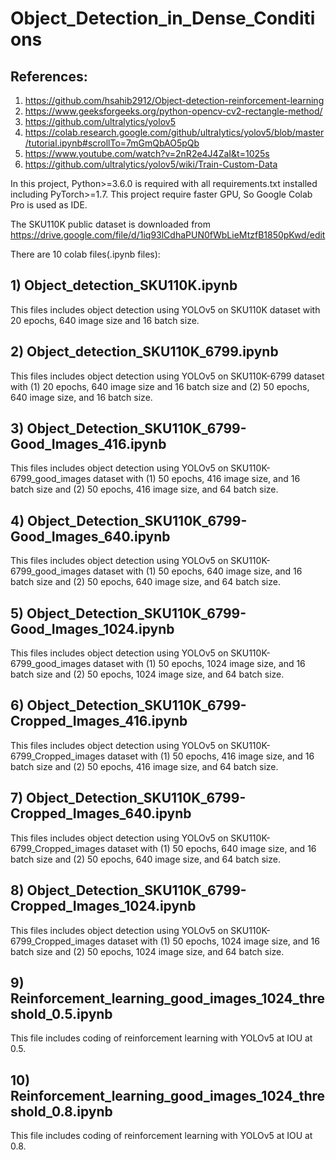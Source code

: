 # Object_Detection_in_Dense_Conditions

## References: 
1) https://github.com/hsahib2912/Object-detection-reinforcement-learning
2) https://www.geeksforgeeks.org/python-opencv-cv2-rectangle-method/
3) https://github.com/ultralytics/yolov5
4) https://colab.research.google.com/github/ultralytics/yolov5/blob/master/tutorial.ipynb#scrollTo=7mGmQbAO5pQb
5) https://www.youtube.com/watch?v=2nR2e4J4ZaI&t=1025s
6) https://github.com/ultralytics/yolov5/wiki/Train-Custom-Data
            
In this project, Python>=3.6.0 is required with all requirements.txt installed including PyTorch>=1.7. This project require faster GPU, So Google Colab Pro is used as IDE. 

The SKU110K public dataset is downloaded from https://drive.google.com/file/d/1iq93lCdhaPUN0fWbLieMtzfB1850pKwd/edit

There are 10 colab files(.ipynb files):

## 1) Object_detection_SKU110K.ipynb
This files includes object detection using YOLOv5 on SKU110K dataset with 20 epochs, 640 image size and 16 batch size.

## 2) Object_detection_SKU110K_6799.ipynb
This files includes object detection using YOLOv5 on SKU110K-6799 dataset with (1) 20 epochs, 640 image size and 16 batch size and (2) 50 epochs, 640 image size, and 16 batch size.

## 3) Object_Detection_SKU110K_6799-Good_Images_416.ipynb 
This files includes object detection using YOLOv5 on SKU110K-6799_good_images dataset with (1) 50 epochs, 416 image size, and 16 batch size and (2) 50 epochs, 416 image size, and 64 batch size.

## 4) Object_Detection_SKU110K_6799-Good_Images_640.ipynb
This files includes object detection using YOLOv5 on SKU110K-6799_good_images dataset with (1) 50 epochs, 640 image size, and 16 batch size and (2) 50 epochs, 640 image size, and 64 batch size.

## 5) Object_Detection_SKU110K_6799-Good_Images_1024.ipynb
This files includes object detection using YOLOv5 on SKU110K-6799_good_images dataset with (1) 50 epochs, 1024 image size, and 16 batch size and (2) 50 epochs, 1024 image size, and 64 batch size.

## 6) Object_Detection_SKU110K_6799-Cropped_Images_416.ipynb
This files includes object detection using YOLOv5 on SKU110K-6799_Cropped_images dataset with (1) 50 epochs, 416 image size, and 16 batch size and (2) 50 epochs, 416 image size, and 64 batch size.

## 7) Object_Detection_SKU110K_6799-Cropped_Images_640.ipynb
This files includes object detection using YOLOv5 on SKU110K-6799_Cropped_images dataset with (1) 50 epochs, 640 image size, and 16 batch size and (2) 50 epochs, 640 image size, and 64 batch size.

## 8) Object_Detection_SKU110K_6799-Cropped_Images_1024.ipynb
This files includes object detection using YOLOv5 on SKU110K-6799_Cropped_images dataset with (1) 50 epochs, 1024 image size, and 16 batch size and (2) 50 epochs, 1024 image size, and 64 batch size.

## 9) Reinforcement_learning_good_images_1024_threshold_0.5.ipynb
This file includes coding of reinforcement learning with YOLOv5 at IOU at 0.5.

## 10) Reinforcement_learning_good_images_1024_threshold_0.8.ipynb
This file includes coding of reinforcement learning with YOLOv5 at IOU at 0.8.
